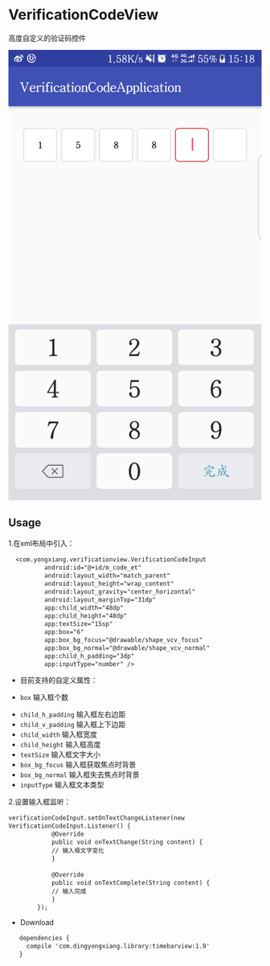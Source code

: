 # VerificationCodeView
  高度自定义的验证码控件

 ![](./verificationview.png)

 Usage
 -----
 1.在xml布局中引入：
```
  <com.yongxiang.verificationview.VerificationCodeInput
          android:id="@+id/m_code_et"
          android:layout_width="match_parent"
          android:layout_height="wrap_content"
          android:layout_gravity="center_horizontal"
          android:layout_marginTop="31dp"
          app:child_width="48dp"
          app:child_height="48dp"
          app:textSize="15sp"
          app:box="6"
          app:box_bg_focus="@drawable/shape_vcv_focus"
          app:box_bg_normal="@drawable/shape_vcv_normal"
          app:child_h_padding="3dp"
          app:inputType="number" />
```

 - 目前支持的自定义属性：
  * `box` 输入框个数
  - `child_h_padding` 输入框左右边距
  - `child_v_padding` 输入框上下边距
  - `child_width` 输入框宽度
  - `child_height` 输入框高度
  - `textSize` 输入框文字大小
  - `box_bg_focus` 输入框获取焦点时背景
  - `box_bg_normal` 输入框失去焦点时背景
  - `inputType` 输入框文本类型


 2.设置输入框监听：
 ```
 verificationCodeInput.setOnTextChangeListener(new VerificationCodeInput.Listener() {
             @Override
             public void onTextChange(String content) {
             // 输入框文字变化
             }

             @Override
             public void onTextComplete(String content) {
             // 输入完成
             }
         });
 ```

 - Download
 ```
    dependencies {
      compile 'com.dingyongxiang.library:timebarview:1.9'
    }
  ```
